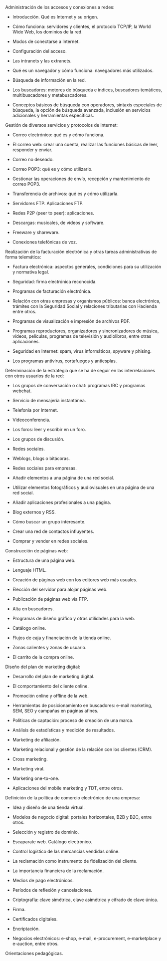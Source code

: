 Administración de los accesos y conexiones a redes:

- Introducción. Qué es Internet y su origen.

- Cómo funciona: servidores y clientes, el protocolo TCP/IP, la World Wide Web, los dominios de la red.

- Modos de conectarse a Internet.

- Configuración del acceso.

- Las intranets y las extranets.

- Qué es un navegador y cómo funciona: navegadores más utilizados.

- Búsqueda de información en la red.

- Los buscadores: motores de búsqueda e índices, buscadores temáticos, multibuscadores y metabuscadores.

- Conceptos básicos de búsqueda con operadores, sintaxis especiales de búsqueda, la opción de búsqueda avanzada, inclusión en servicios adicionales y herramientas específicas.

Gestión de diversos servicios y protocolos de Internet:

- Correo electrónico: qué es y cómo funciona.

- El correo web: crear una cuenta, realizar las funciones básicas de leer, responder y enviar.

- Correo no deseado.

- Correo POP3: qué es y cómo utilizarlo.

- Gestionar las operaciones de envío, recepción y mantenimiento de correo POP3.

- Transferencia de archivos: qué es y cómo utilizarla.

- Servidores FTP. Aplicaciones FTP.

- Redes P2P (peer to peer): aplicaciones.

- Descargas: musicales, de vídeos y software.

- Freeware y shareware.

- Conexiones telefónicas de voz.

Realización de la facturación electrónica y otras tareas administrativas de forma telemática:

- Factura electrónica: aspectos generales, condiciones para su utilización y normativa legal.

- Seguridad: firma electrónica reconocida.

- Programas de facturación electrónica.

- Relación con otras empresas y organismos públicos: banca electrónica, trámites con la Seguridad Social y relaciones tributarias con Hacienda entre otros.

- Programas de visualización e impresión de archivos PDF.

- Programas reproductores, organizadores y sincronizadores de música, vídeos, películas, programas de televisión y audiolibros, entre otras aplicaciones.

- Seguridad en Internet: spam, virus informáticos, spyware y phising.

- Los programas antivirus, cortafuegos y antiespías.

Determinación de la estrategia que se ha de seguir en las interrelaciones con otros usuarios de la red:

- Los grupos de conversación o chat: programas IRC y programas webchat.

- Servicio de mensajería instantánea.

- Telefonía por Internet.

- Videoconferencia.

- Los foros: leer y escribir en un foro.

- Los grupos de discusión.

- Redes sociales.

- Weblogs, blogs o bitácoras.

- Redes sociales para empresas.

- Añadir elementos a una página de una red social.

- Utilizar elementos fotográficos y audiovisuales en una página de una red social.

- Añadir aplicaciones profesionales a una página.

- Blog externos y RSS.

- Cómo buscar un grupo interesante.

- Crear una red de contactos influyentes.

- Comprar y vender en redes sociales.

Construcción de páginas web:

- Estructura de una página web.

- Lenguaje HTML.

- Creación de páginas web con los editores web más usuales.

- Elección del servidor para alojar páginas web.

- Publicación de páginas web vía FTP.

- Alta en buscadores.

- Programas de diseño gráfico y otras utilidades para la web.

- Catálogo online.

- Flujos de caja y financiación de la tienda online.

- Zonas calientes y zonas de usuario.

- El carrito de la compra online.

Diseño del plan de marketing digital:

- Desarrollo del plan de marketing digital.

- El comportamiento del cliente online.

- Promoción online y offline de la web.

- Herramientas de posicionamiento en buscadores: e-mail marketing, SEM, SEO y campañas en páginas afines.

- Políticas de captación: proceso de creación de una marca.

- Análisis de estadísticas y medición de resultados.

- Marketing de afiliación.

- Marketing relacional y gestión de la relación con los clientes (CRM).

- Cross marketing.

- Marketing viral.

- Marketing one-to-one.

- Aplicaciones del mobile marketing y TDT, entre otros.

Definición de la política de comercio electrónico de una empresa:

- Idea y diseño de una tienda virtual.

- Modelos de negocio digital: portales horizontales, B2B y B2C, entre otros.

- Selección y registro de dominio.

- Escaparate web. Catálogo electrónico.

- Control logístico de las mercancías vendidas online.

- La reclamación como instrumento de fidelización del cliente.

- La importancia financiera de la reclamación.

- Medios de pago electrónicos.

- Períodos de reflexión y cancelaciones.

- Criptografía: clave simétrica, clave asimétrica y cifrado de clave única.

- Firma.

- Certificados digitales.

- Encriptación.

- Negocios electrónicos: e-shop, e-mail, e-procurement, e-marketplace y e-auction, entre otros.

Orientaciones pedagógicas.